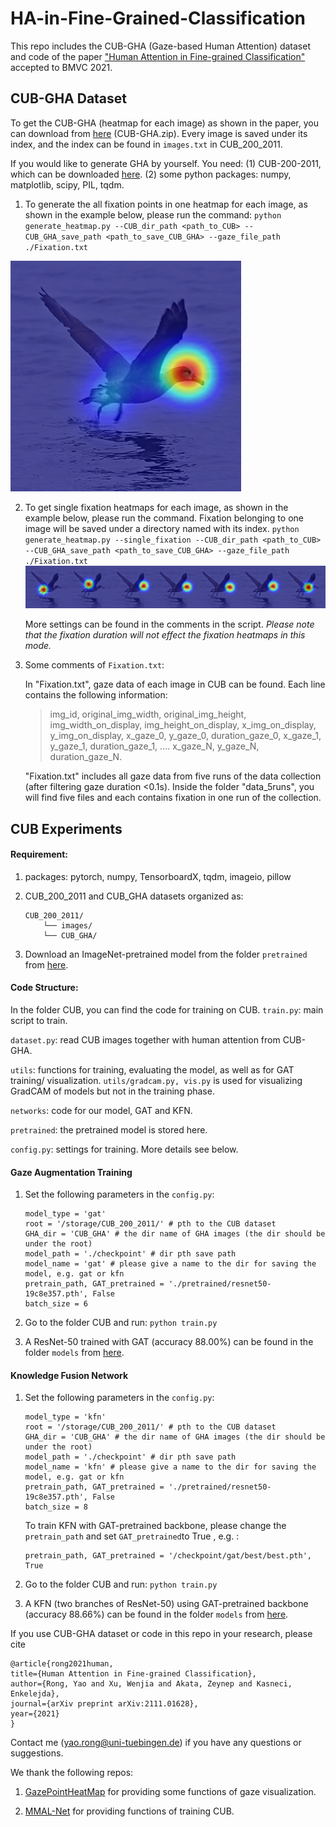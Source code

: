 # HA-in-Fine-Grained-Classification

This repo includes the CUB-GHA (Gaze-based Human Attention) dataset and code of the paper ["Human Attention in Fine-grained Classification"](https://arxiv.org/pdf/2111.01628.pdf) accepted to BMVC 2021.

  
  

## CUB-GHA Dataset
To get the CUB-GHA (heatmap for each image) as shown in the paper, you can download from [here](https://drive.google.com/drive/folders/1Oc6oLSHO5xELa5Qy2i7hMOF9_wwTzvdb?usp=sharing) (CUB-GHA.zip). Every image is saved under its index, and the index can be found in `images.txt` in CUB_200_2011.

 
If you would like to generate GHA by yourself. You need:
(1) CUB-200-2011, which can be downloaded [here](http://www.vision.caltech.edu/visipedia/CUB-200-2011.html).
(2) some python packages: numpy, matplotlib, scipy, PIL, tqdm.

1. To generate the all fixation points in one heatmap for each image, as shown in the example below, please run the command:
	`python generate_heatmap.py --CUB_dir_path <path_to_CUB> --CUB_GHA_save_path <path_to_save_CUB_GHA> --gaze_file_path ./Fixation.txt`

![](./examples/all.jpg)

2. To get single fixation heatmaps for each image, as shown in the example below, please run the command. Fixation belonging to one image will be saved under a directory named with its index.
	`python generate_heatmap.py --single_fixation --CUB_dir_path <path_to_CUB> --CUB_GHA_save_path <path_to_save_CUB_GHA> --gaze_file_path ./Fixation.txt`
![](./examples/single.jpg)


	More settings can be found in the comments in the script.
	*Please note that the fixation duration will not effect the fixation heatmaps in this mode.*

 
3. Some comments of `Fixation.txt`:

	In "Fixation.txt", gaze data of each image in CUB can be found.
	Each line contains the following information:

	> img_id, original_img_width, original_img_height, img_width_on_display, img_height_on_display, x_img_on_display, y_img_on_display, x_gaze_0, y_gaze_0, duration_gaze_0, x_gaze_1, y_gaze_1, duration_gaze_1, .... x_gaze_N, y_gaze_N, duration_gaze_N.

	"Fixation.txt" includes all gaze data from five runs of the data collection (after filtering gaze duration <0.1s). Inside the folder "data_5runs", you will find five files and each contains fixation in one run of the collection.


## CUB Experiments
#### Requirement:
1. packages: pytorch, numpy, TensorboardX, tqdm, imageio, pillow
2. CUB_200_2011 and CUB_GHA datasets organized as:
	```
	CUB_200_2011/
		└── images/ 
		└── CUB_GHA/
	```

3. Download an ImageNet-pretrained model from the folder `pretrained` from [here](https://drive.google.com/drive/folders/1Oc6oLSHO5xELa5Qy2i7hMOF9_wwTzvdb?usp=sharing).

#### Code Structure:
In the folder CUB, you can find the code for training on CUB.
`train.py`: main script to train.

`dataset.py`: read CUB images together with human attention from CUB-GHA.

`utils`: functions for training, evaluating the model, as well as for GAT training/ visualization. `utils/gradcam.py, vis.py` is used for visualizing GradCAM of models but not in the training phase.

`networks`: code for our model, GAT and KFN.

`pretrained`: the pretrained model is stored here.

`config.py`: settings for training. More details see below.

#### Gaze Augmentation Training
1. Set the following parameters in the `config.py`:
	```
	model_type = 'gat'
	root = '/storage/CUB_200_2011/' # pth to the CUB dataset
	GHA_dir = 'CUB_GHA' # the dir name of GHA images (the dir should be under the root)
	model_path = './checkpoint' # dir pth save path
	model_name = 'gat' # please give a name to the dir for saving the model, e.g. gat or kfn
	pretrain_path, GAT_pretrained = './pretrained/resnet50-19c8e357.pth', False
	batch_size = 6
	```
2. Go to the folder CUB and run:
		`python train.py`

3. A ResNet-50 trained with GAT (accuracy 88.00%) can be found in the folder `models` from [here](https://drive.google.com/drive/folders/1Oc6oLSHO5xELa5Qy2i7hMOF9_wwTzvdb?usp=sharing).

#### Knowledge Fusion Network
1. Set the following parameters in the `config.py`:
	```
	model_type = 'kfn'
	root = '/storage/CUB_200_2011/' # pth to the CUB dataset
	GHA_dir = 'CUB_GHA' # the dir name of GHA images (the dir should be under the root)
	model_path = './checkpoint' # dir pth save path
	model_name = 'kfn' # please give a name to the dir for saving the model, e.g. gat or kfn
	pretrain_path, GAT_pretrained = './pretrained/resnet50-19c8e357.pth', False
	batch_size = 8
	```
	To train KFN with GAT-pretrained backbone, please change the `pretrain_path` and set `GAT_pretrained`to True , e.g. :
	```
	pretrain_path, GAT_pretrained = '/checkpoint/gat/best/best.pth', True
	```
2. Go to the folder CUB and run:
		`python train.py`

3. A KFN (two branches of ResNet-50) using GAT-pretrained backbone (accuracy 88.66%) can be found in the folder `models` from [here](https://drive.google.com/drive/folders/1Oc6oLSHO5xELa5Qy2i7hMOF9_wwTzvdb?usp=sharing).  
  




If you use CUB-GHA dataset or code in this repo in your research, please cite

```
@article{rong2021human,
title={Human Attention in Fine-grained Classification},
author={Rong, Yao and Xu, Wenjia and Akata, Zeynep and Kasneci, Enkelejda},
journal={arXiv preprint arXiv:2111.01628},
year={2021}
}
```

Contact me (yao.rong@uni-tuebingen.de) if you have any questions or suggestions.

We thank the following repos:

1.  [GazePointHeatMap](https://github.com/TobiasRoeddiger/GazePointHeatMap) for providing some functions of gaze visualization.

2.  [MMAL-Net](https://github.com/ZF4444/MMAL-Net) for providing functions of training CUB.
